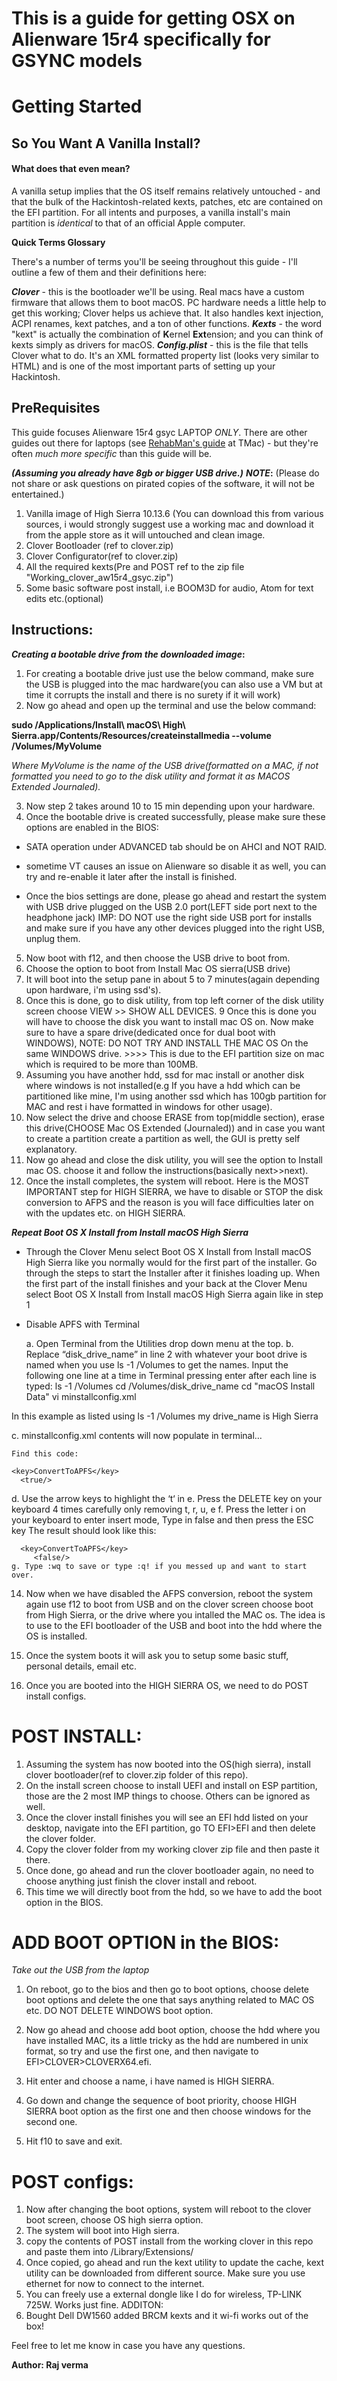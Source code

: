 # This is a guide for getting OSX on Alienware 15r4 specifically for GSYNC models

# Getting Started

## So You Want A Vanilla Install?

#### What does that even mean?

A vanilla setup implies that the OS itself remains relatively untouched - and that the bulk of the Hackintosh-related kexts, patches, etc are contained on the EFI partition. For all intents and purposes, a vanilla install's main partition is _identical_ to that of an official Apple computer.

**Quick Terms Glossary**

There's a number of terms you'll be seeing throughout this guide - I'll outline a few of them and their definitions here:

**_Clover_** - this is the bootloader we'll be using.  Real macs have a custom firmware that allows them to boot macOS.  PC hardware needs a little help to get this working; Clover helps us achieve that.  It also handles kext injection, ACPI renames, kext patches, and a ton of other functions.
**_Kexts_** - the word "kext" is actually the combination of **K**ernel **Ext**ension; and you can think of kexts simply as drivers for macOS.
**_Config.plist_** - this is the file that tells Clover what to do.  It's an XML formatted property list \(looks very similar to HTML\) and is one of the most important parts of setting up your Hackintosh.


## PreRequisites

This guide focuses Alienware 15r4 gsyc LAPTOP _ONLY_. There are other guides out there for laptops \(see [RehabMan's guide](https://www.tonymacx86.com/threads/guide-booting-the-os-x-installer-on-laptops-with-clover.148093/) at TMac\) - but they're often _much more specific_ than this guide will be.


**_(Assuming you already have 8gb or bigger USB drive.)_**
**_NOTE_:** (Please do not share or ask questions on pirated copies of the software, it will not be entertained.)

1. Vanilla image of High Sierra 10.13.6 (You can download this from various sources, i would strongly suggest use a working mac and download it from
the apple store as it will untouched and clean image.
2. Clover Bootloader (ref to clover.zip)
3. Clover Configurator(ref to clover.zip)
4. All the required kexts(Pre and POST ref to the zip file "Working_clover_aw15r4_gsyc.zip")
5. Some basic software post install, i.e BOOM3D for audio, Atom for text edits etc.(optional)


## **Instructions:**

**_Creating a bootable drive from the downloaded image_:**

1. For creating a bootable drive just use the below command, make sure the USB is plugged into the mac hardware(you can also use a VM but at time it corrupts the install and there is no surety if it will work)
2. Now go ahead and open up the terminal and use the below command:

**sudo /Applications/Install\ macOS\ High\ Sierra.app/Contents/Resources/createinstallmedia --volume /Volumes/MyVolume**

_Where MyVolume is the name of the USB drive(formatted on a MAC, if not formatted you need to go to the disk utility and format it as MACOS Extended Journaled)._

3. Now step 2 takes around 10 to 15 min depending upon your hardware.
4. Once the bootable drive is created successfully, please make sure these options are enabled in the BIOS:

  - SATA operation under ADVANCED tab should be on AHCI and NOT RAID.
  - sometime VT causes an issue on Alienware so disable it as well, you can try and re-enable it later after the install is         finished.

  - Once the bios settings are done, please go ahead and restart the system with USB drive plugged on the USB 2.0 port(LEFT  side  port next to the headphone jack) IMP: DO NOT use the right side USB port for installs and make sure if you have any other devices plugged into the right USB, unplug them.

5. Now boot with f12, and then choose the USB drive to boot from.
6. Choose the option to boot from Install Mac OS sierra(USB drive)
7. It will boot into the setup pane in about 5 to 7 minutes(again depending upon hardware, i'm using ssd's).
8. Once this is done, go to disk utility, from top left corner of the disk utility screen choose VIEW >> SHOW ALL DEVICES.
9 Once this is done you will have to choose the disk you want to install mac OS on. Now make sure to have a spare drive(dedicated once for dual boot with WINDOWS), NOTE: DO NOT TRY AND INSTALL THE MAC OS On the same WINDOWS drive. >>>> This is due to the EFI partition size on mac which is required to be more than 100MB.
10. Assuming you have another hdd, ssd for mac install or another disk where windows is not installed(e.g If you have a hdd which can be partitioned like mine, I'm using another ssd which has 100gb partition for MAC and rest i have formatted in windows for other usage).
11. Now select the drive and choose ERASE from top(middle section), erase this drive(CHOOSE Mac OS Extended (Journaled)) and in case you want to create a partition create a partition as well, the GUI is pretty self explanatory.
12. Now go ahead and close the disk utility, you will see the option to Install mac OS. choose it and follow the instructions(basically next>>next).
13. Once the install completes, the system will reboot. Here is the MOST IMPORTANT step for HIGH SIERRA, we have to disable or STOP the disk conversion to AFPS and the reason is you will face difficulties later on with the updates etc. on HIGH SIERRA.

**_Repeat Boot OS X Install from Install macOS High Sierra_**

 - Through the Clover Menu select Boot OS X Install from Install macOS High Sierra like you normally would for the first part of the installer. Go through the steps to start the Installer after it finishes loading up. When the first part of the install finishes and your back at the Clover Menu select Boot OS X Install from Install macOS High Sierra again like in step 1
 - Disable APFS with Terminal

   a. Open Terminal from the Utilities drop down menu at the top.
   b. Replace “disk_drive_name” in line 2 with whatever your boot drive is named when you use ls -1 /Volumes to get the names. Input the following one line at a time in Terminal pressing enter after each line is typed:
      ls -1 /Volumes
      cd /Volumes/disk_drive_name
      cd "macOS Install Data"
      vi minstallconfig.xml

In this example as listed using ls -1 /Volumes my drive_name is High Sierra

   c. minstallconfig.xml contents will now populate in terminal…

    Find this code:

    <key>ConvertToAPFS</key>
      <true/>

   d. Use the arrow keys to highlight the ‘t‘ in
   e. Press the DELETE key on your keyboard 4 times carefully only removing t, r, u, e
   f. Press the letter i on your keyboard to enter insert mode, Type in false and then press the ESC key
      The result should look like this:

      <key>ConvertToAPFS</key>
         <false/>
    g. Type :wq to save or type :q! if you messed up and want to start over.


14. Now when we have disabled the AFPS conversion, reboot the system again use f12 to boot from USB and on the clover screen choose boot from High Sierra, or the drive where you intalled the MAC os. The idea is to use to the EFI bootloader of the USB and boot into the hdd where the OS is installed.

15. Once the system boots it will ask you to setup some basic stuff, personal details, email etc.
16. Once you are booted into the HIGH SIERRA OS, we need to do POST install configs.


POST INSTALL:
============

1. Assuming the system has now booted into the OS(high sierra), install clover bootloader(ref to clover.zip folder of this repo).
2. On the install screen choose to install UEFI and install on ESP partition, those are the 2 most IMP things to choose. Others can be ignored as well.
3. Once the clover install finishes you will see an EFI hdd listed on your desktop, navigate into the EFI partition, go TO EFI>EFI and then delete the clover folder.
4. Copy the clover folder from my working clover zip file and then paste it there.
5. Once done, go ahead and run the clover bootloader again, no need to choose anything just finish the clover install and reboot.
6. This time we will directly boot from the hdd, so we have to add the boot option in the BIOS.

ADD BOOT OPTION in the BIOS:
===========================

_Take out the USB from the laptop_

1. On reboot, go to the bios and then go to boot options, choose delete boot options and delete the one that says anything related to MAC OS etc. DO NOT DELETE WINDOWS boot option.

2. Now go ahead and choose add boot option, choose the hdd where you have installed MAC, its a little tricky as the hdd are numbered in unix format, so try and use the first one, and then navigate to EFI>CLOVER>CLOVERX64.efi.
3. Hit enter and choose a name, i have named is HIGH SIERRA.
4. Go down and change the sequence of boot priority, choose HIGH SIERRA boot option as the first one and then choose windows for the second one.
5. Hit f10 to save and exit.


POST configs:
============

1. Now after changing the boot options, system will reboot to the clover boot screen, choose OS high sierra option.
2. The system will boot into High sierra.
3. copy the contents of POST install from the working clover in this repo and paste them into /Library/Extensions/
4. Once copied, go ahead and run the kext utility to update the cache, kext utility can be downloaded from different source. Make sure you use ethernet for now to connect to the internet.
5. You can freely use a external dongle like I do for wireless, TP-LINK 725W. Works just fine.
ADDITON:
6. Bought Dell DW1560 added BRCM kexts and it wi-fi works out of the box!


Feel free to let me know in case you have any questions.

**Author: Raj verma**
